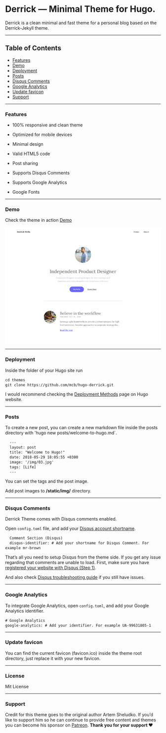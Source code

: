 # Derrick — Minimal Theme for Hugo.

Derrick is a clean minimal and fast theme for a personal blog based on the Derrick-Jekyll theme.

* * *

Table of Contents
-----------------
*   [Features](#features)
*   [Demo](#demo)
*   [Deployment](#deployment)
*   [Posts](#posts)
*   [Disqus Comments](#DisqusComments)
*   [Google Analytics](#GoogleAnalytics)
*   [Update favicon](#UpdateFavicon)
*   [Support](#Support)

* * *

### Features

* 100% responsive and clean theme

* Optimized for mobile devices

* Minimal design

* Valid HTML5 code

* Post sharing

* Supports Disqus Comments

* Supports Google Analytics

* Google Fonts


* * *

### Demo

Check the theme in action [Demo](https://derrick-jekyll.netlify.com)

![Main page preview](https://github.com/mcb/hugo-derrick/blob/master/exampleSite/static/img/derrick-preview.jpg?raw=true)

* * *

### Deployment

Inside the folder of your Hugo site run

```
cd themes
git clone https://github.com/mcb/hugo-derrick.git
```

I would recommend checking the [Deployment Methods](https://gohugo.io/hosting-and-deployment/hugo-deploy/) page on Hugo website.

* * *

### Posts

To create a new post, you can create a new markdown file inside the posts directory with 'hugo new posts/welcome-to-hugo.md`.

      ---
      layout: post
      title: "Welcome to Hugo!"
      date: 2018-05-29 18:05:55 +0300
      image: '/img/03.jpg'
      tags: [Life]
      ---


You can set the tags and the post image.

Add post images to **/static/img/** directory.

* * *

### Disqus Comments

Derrick Theme comes with Disqus comments enabled.

Open `config.toml` file, and add your [Disqus account shortname](https://help.disqus.com/customer/portal/articles/466208).

      Comment Section (Disqus)
      disqus-identifier: # Add your shortname for Disqus Comment. For example mr-brown


That’s all you need to setup Disqus from the theme side. If you get any issue regarding that comments are unable to load. First, make sure you have [registered your website with Disqus (Step 1)](https://help.disqus.com/customer/portal/articles/466182-publisher-quick-start-guide).

And also check [Disqus troubleshooting guide](https://help.disqus.com/customer/portal/articles/472007-i-m-receiving-the-message-%22we-were-unable-to-load-disqus-%22) if you still have issues.

* * *

### Google Analytics

To integrate Google Analytics, open `config.toml`, and add your Google Analytics identifier.

    # Google Analytics
    google-analytics: # Add your identifier. For example UA-99631805-1


* * *

### Update favicon

You can find the current favicon (favicon.ico) inside the theme root directory, just replace it with your new favicon.

* * *
### License

Mit License

* * *

### Support

<p>Credit for this theme goes to the original author Artem Sheludko. If you’d like to support him so he can continue to provide free content and themes you can become his sponsor on <a href="https://www.patreon.com/artemsheludko" target="_blank">Patreon</a>. <b>Thank you for your support ❤️</b><p>